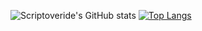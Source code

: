 ![Scriptoveride's GitHub stats](https://github-readme-stats.vercel.app/api?username=scriptoveride&show_icons=true&theme=radical)
[![Top Langs](https://github-readme-stats.vercel.app/api/top-langs/?username=scriptoveride&langs_count=8)](https://github.com/anuraghazra/github-readme-stats)
